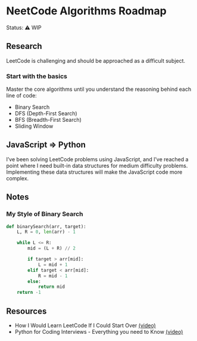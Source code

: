 # NeetCode Algorithms Roadmap

Status: ⚠️ WIP

## Research

LeetCode is challenging and should be approached as a difficult subject.

### Start with the basics

Master the core algorithms until you understand the reasoning behind each line of code:

- Binary Search
- DFS (Depth-First Search)
- BFS (Breadth-First Search)
- Sliding Window

## JavaScript => Python

I’ve been solving LeetCode problems using JavaScript, and I’ve reached a point where I need built-in data structures for medium difficulty problems. Implementing these data structures will make the JavaScript code more complex.

## Notes

### My Style of Binary Search

```python
def binarySearch(arr, target):
    L, R = 0, len(arr) - 1

    while L <= R:
        mid = (L + R) // 2

        if target > arr[mid]:
            L = mid + 1
        elif target < arr[mid]:
            R = mid - 1
        else:
            return mid
    return -1
```

## Resources

- How I Would Learn LeetCode If I Could Start Over [(video)](https://www.youtube.com/watch?v=aHZW7TuY_yo)
- Python for Coding Interviews - Everything you need to Know [(video)](https://www.youtube.com/watch?v=0K_eZGS5NsU)
